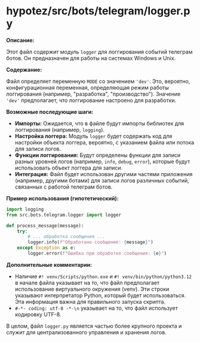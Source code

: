 # hypotez/src/bots/telegram/logger.py

**Описание:**

Этот файл содержит модуль `logger` для логгирования событий телеграм ботов. Он предназначен для работы на системах Windows и Unix.

**Содержание:**

Файл определяет переменную `MODE` со значением `'dev'`.  Это, вероятно, конфигурационная переменная, определяющая режим работы логгирования (например, "разработка", "производство").  Значение `'dev'` предполагает, что логгирование настроено для разработки.


**Возможные последующие шаги:**

* **Импорты:**  Ожидается, что в файле будут импорты библиотек для логгирования (например, `logging`).
* **Настройка логгера:** Модуль `logger` будет содержать код для настройки объекта логгера, вероятно, с указанием файла или потока для записи логов.
* **Функции логгирования:** Будут определены функции для записи разных уровней логов (например, `info`, `debug`, `error`), которые будут использовать объект логгера для записи.
* **Интеграция:**  Файл будет использован другими частями приложения (например, другими ботами) для записи логов различных событий, связанных с работой телеграм ботов.


**Пример использования (гипотетический):**

```python
import logging
from src.bots.telegram.logger import logger

def process_message(message):
    try:
        # ... обработка сообщения ...
        logger.info(f"Обработано сообщение: {message}")
    except Exception as e:
        logger.error(f"Ошибка при обработке сообщения: {e}")
```

**Дополнительные комментарии:**

* Наличие `#! venv/Scripts/python.exe` и `#! venv/bin/python/python3.12` в начале файла указывает на то, что файл предполагает использование виртуального окружения (venv).  Эти строки указывают интерпретатор Python, который будет использоваться.  Эта информация важна для правильного запуска скрипта.
* `#-*- coding: utf-8 -*-\n` указывает на то, что файл использует кодировку UTF-8.

В целом, файл `logger.py` является частью более крупного проекта и служит для централизованного управления и хранения логов.